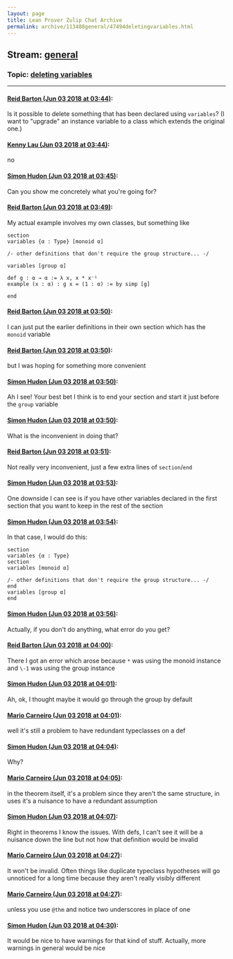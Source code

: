 ```yaml
---
layout: page
title: Lean Prover Zulip Chat Archive 
permalink: archive/113488general/47494deletingvariables.html
---
```


## Stream: [general](index.html)
### Topic: [deleting variables](47494deletingvariables.html)

---

#### [Reid Barton (Jun 03 2018 at 03:44)](https://leanprover.zulipchat.com/#narrow/stream/113488-general/topic/deleting%20variables/near/127485299):
Is it possible to delete something that has been declared using `variables`? (I want to "upgrade" an instance variable to a class which extends the original one.)

#### [Kenny Lau (Jun 03 2018 at 03:44)](https://leanprover.zulipchat.com/#narrow/stream/113488-general/topic/deleting%20variables/near/127485300):
no

#### [Simon Hudon (Jun 03 2018 at 03:45)](https://leanprover.zulipchat.com/#narrow/stream/113488-general/topic/deleting%20variables/near/127485309):
Can you show me concretely what you're going for?

#### [Reid Barton (Jun 03 2018 at 03:49)](https://leanprover.zulipchat.com/#narrow/stream/113488-general/topic/deleting%20variables/near/127485402):
My actual example involves my own classes, but something like
```lean
section
variables {α : Type} [monoid α]

/- other definitions that don't require the group structure... -/

variables [group α]

def g : α → α := λ x, x * x⁻¹
example (x : α) : g x = (1 : α) := by simp [g]
   
end
```

#### [Reid Barton (Jun 03 2018 at 03:50)](https://leanprover.zulipchat.com/#narrow/stream/113488-general/topic/deleting%20variables/near/127485439):
I can just put the earlier definitions in their own section which has the `monoid` variable

#### [Reid Barton (Jun 03 2018 at 03:50)](https://leanprover.zulipchat.com/#narrow/stream/113488-general/topic/deleting%20variables/near/127485452):
but I was hoping for something more convenient

#### [Simon Hudon (Jun 03 2018 at 03:50)](https://leanprover.zulipchat.com/#narrow/stream/113488-general/topic/deleting%20variables/near/127485457):
Ah I see! Your best bet I think is to end your section and start it just before the `group` variable

#### [Simon Hudon (Jun 03 2018 at 03:50)](https://leanprover.zulipchat.com/#narrow/stream/113488-general/topic/deleting%20variables/near/127485460):
What is the inconvenient in doing that?

#### [Reid Barton (Jun 03 2018 at 03:51)](https://leanprover.zulipchat.com/#narrow/stream/113488-general/topic/deleting%20variables/near/127485469):
Not really very inconvenient, just a few extra lines of `section`/`end`

#### [Simon Hudon (Jun 03 2018 at 03:53)](https://leanprover.zulipchat.com/#narrow/stream/113488-general/topic/deleting%20variables/near/127485519):
One downside I can see is if you have other variables declared in the first section that you want to keep in the rest of the section

#### [Simon Hudon (Jun 03 2018 at 03:54)](https://leanprover.zulipchat.com/#narrow/stream/113488-general/topic/deleting%20variables/near/127485562):
In that case, I would do this:

```
section
variables {α : Type} 
section
variables [monoid α]

/- other definitions that don't require the group structure... -/
end
variables [group α]
end
```

#### [Simon Hudon (Jun 03 2018 at 03:56)](https://leanprover.zulipchat.com/#narrow/stream/113488-general/topic/deleting%20variables/near/127485613):
Actually, if you don't do anything, what error do you get?

#### [Reid Barton (Jun 03 2018 at 04:00)](https://leanprover.zulipchat.com/#narrow/stream/113488-general/topic/deleting%20variables/near/127485719):
There I got an error which arose because `*` was using the monoid instance and `\-1` was using the group instance

#### [Simon Hudon (Jun 03 2018 at 04:01)](https://leanprover.zulipchat.com/#narrow/stream/113488-general/topic/deleting%20variables/near/127485732):
Ah, ok, I thought maybe it would go through the group by default

#### [Mario Carneiro (Jun 03 2018 at 04:01)](https://leanprover.zulipchat.com/#narrow/stream/113488-general/topic/deleting%20variables/near/127485734):
well it's still a problem to have redundant typeclasses on a def

#### [Simon Hudon (Jun 03 2018 at 04:04)](https://leanprover.zulipchat.com/#narrow/stream/113488-general/topic/deleting%20variables/near/127485815):
Why?

#### [Mario Carneiro (Jun 03 2018 at 04:05)](https://leanprover.zulipchat.com/#narrow/stream/113488-general/topic/deleting%20variables/near/127485832):
in the theorem itself, it's a problem since they aren't the same structure, in uses it's a nuisance to have a redundant assumption

#### [Simon Hudon (Jun 03 2018 at 04:07)](https://leanprover.zulipchat.com/#narrow/stream/113488-general/topic/deleting%20variables/near/127485882):
Right in theorems I know the issues. With defs, I can't see it will be a nuisance down the line but not how that definition would be invalid

#### [Mario Carneiro (Jun 03 2018 at 04:27)](https://leanprover.zulipchat.com/#narrow/stream/113488-general/topic/deleting%20variables/near/127486403):
It won't be invalid. Often things like duplicate typeclass hypotheses will go unnoticed for a long time because they aren't really visibly different

#### [Mario Carneiro (Jun 03 2018 at 04:27)](https://leanprover.zulipchat.com/#narrow/stream/113488-general/topic/deleting%20variables/near/127486404):
unless you use `@thm` and notice two underscores in place of one

#### [Simon Hudon (Jun 03 2018 at 04:30)](https://leanprover.zulipchat.com/#narrow/stream/113488-general/topic/deleting%20variables/near/127486500):
It would be nice to have warnings for that kind of stuff. Actually, more warnings in general would be nice

